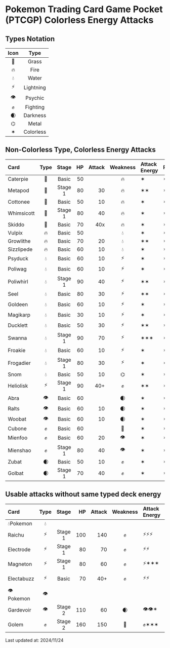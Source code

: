 # Pokemon Trading Card Game Pocket (PTCGP) Colorless Energy Attacks

## Types Notation

| Icon | Type |
|:-:|:-:|
| 🥬 | Grass |
| 🔥 | Fire |
| 💧 | Water |
| ⚡ | Lightning |
| 👁️ | Psychic |
| ✊ | Fighting |
| 🌒 | Darkness |
| ⌬ | Metal |
| ✶ | Colorless |

## Non-Colorless Type, Colorless Energy Attacks

| Card | Type | Stage | HP | Attack | Weakness | Attack Energy | Retreat |
|:-|:-:|:-:|-:|-:|:-:|:-|:-|
| Caterpie | 🥬 | Basic | 50 |  | 🔥 | ✶ | ✶ |
| Metapod | 🥬 | Stage 1 | 80 | 30 | 🔥 | ✶✶ | ✶✶ |
| Cottonee | 🥬 | Basic | 50 | 10 | 🔥 | ✶ | ✶ |
| Whimsicott | 🥬 | Stage 1 | 80 | 40 | 🔥 | ✶ | ✶ |
| Skiddo | 🥬 | Basic | 70 | 40x | 🔥 | ✶ | ✶ |
| Vulpix | 🔥 | Basic | 50 |  | 💧 | ✶ | ✶ |
| Growlithe | 🔥 | Basic | 70 | 20 | 💧 | ✶✶ | ✶ |
| Sizzlipede | 🔥 | Basic | 60 | 10 | 💧 | ✶ | ✶ |
| Psyduck | 💧 | Basic | 60 | 10 | ⚡ | ✶ | ✶ |
| Poliwag | 💧 | Basic | 60 | 10 | ⚡ | ✶ | ✶ |
| Poliwhirl | 💧 | Stage 1 | 90 | 40 | ⚡ | ✶✶ | ✶✶ |
| Seel | 💧 | Basic | 80 | 30 | ⚡ | ✶✶ | ✶✶ |
| Goldeen | 💧 | Basic | 60 | 10 | ⚡ | ✶ | ✶ |
| Magikarp | 💧 | Basic | 30 | 10 | ⚡ | ✶ | ✶ |
| Ducklett | 💧 | Basic | 50 | 30 | ⚡ | ✶✶ | ✶ |
| Swanna | 💧 | Stage 1 | 90 | 70 | ⚡ | ✶✶✶ | ✶ |
| Froakie | 💧 | Basic | 60 | 10 | ⚡ | ✶ | ✶ |
| Frogadier | 💧 | Stage 1 | 80 | 30 | ⚡ | ✶ | ✶ |
| Snom | 💧 | Basic | 50 | 10 | ⌬ | ✶ | ✶ |
| Heliolisk | ⚡ | Stage 1 | 90 | 40+ | ✊ | ✶✶ | ✶ |
| Abra | 👁️ | Basic | 60 |  | 🌒 | ✶ | ✶ |
| Ralts | 👁️ | Basic | 60 | 10 | 🌒 | ✶ | ✶ |
| Woobat | 👁️ | Basic | 60 | 10 | 🌒 | ✶ | ✶ |
| Cubone | ✊️ | Basic | 60 |  | 🥬 | ✶ | ✶ |
| Mienfoo | ✊️ | Basic | 60 | 20 | 👁️ | ✶ | ✶ |
| Mienshao | ✊️ | Stage 1 | 80 | 40 | 👁️ | ✶ | ✶ |
| Zubat | 🌒️ | Basic | 50 | 10 | ️✊️ | ✶ | ✶ |
| Golbat | 🌒️️ | Stage 1 | 70 | 40 | ✊ | ✶ | ✶ |

## Usable attacks without same typed deck energy

| Card | Type | Stage | HP | Attack | Weakness | Attack Energy | Retreat | Requirement |
|:-|:-:|:-:|-:|-:|:-:|:-|:-|:-|
| 💧Pokemon | 💧 ||||||| Misty |
| Raichu | ⚡ | Stage 1 | 100 | 140 | ✊ | ⚡⚡⚡ | ✶ | Magneton, Lt. Surge |
| Electrode | ⚡ | Stage 1 | 80 | 70 | ✊ | ⚡⚡ |  | Magneton, Lt. Surge |
| Magneton | ⚡ | Stage 1 | 80 | 60 | ✊ | ⚡✶✶✶ | ✶✶ |  |
| Electabuzz | ⚡ | Basic | 70 | 40+ | ✊ | ⚡⚡ | ✶ | Magneton, Lt. Surge |
| 👁️Pokemon | 👁️ ||||||| Gardevoir |
| Gardevoir | 👁️ | Stage 2 | 110 | 60 | 🌒 | 👁️👁️✶️ | ✶✶ |  |
| Golem | ✊️ | Stage 2 | 160 | 150 | ️🥬 | ✊️✶✶✶ | ✶✶✶✶ | Brock |

Last updated at: 2024/11/24
